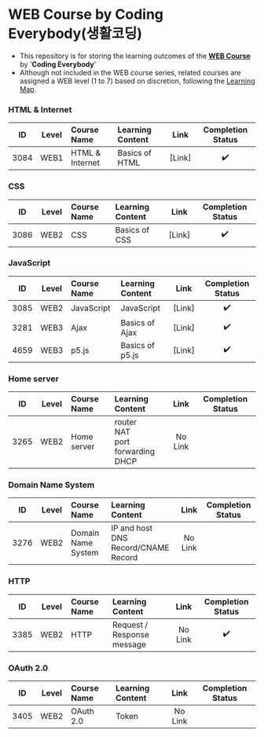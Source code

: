 # WEB Course by Coding Everybody(생활코딩)

- This repository is for storing the learning outcomes of the **[WEB Course](https://opentutorials.org/course/3083)** by '**Coding Everybody**'
- Although not included in the WEB course series, related courses are assigned a WEB level (1 to 7) based on discretion, following the [Learning Map](https://seomal.com/map).

### HTML & Internet
|ID|Level|Course Name|Learning Content|Link|Completion Status|
|:---:|:---:|:---|:---|:---:|:---:|
|3084|WEB1|HTML & Internet|Basics of HTML|[Link]|✔️|

### CSS
|ID|Level|Course Name|Learning Content|Link|Completion Status|
|:---:|:---:|:---|:---|:---:|:---:|
|3086|WEB2|CSS|Basics of CSS|[Link]|✔️|

### JavaScript
|ID|Level|Course Name|Learning Content|Link|Completion Status|
|:---:|:---:|:---|:---|:---:|:---:|
|3085|WEB2|JavaScript|JavaScript|[Link]|✔️|
|3281|WEB3|Ajax|Basics of Ajax|[Link]|✔️|
|4659|WEB3|p5.js|Basics of p5.js|[Link]|✔️|

### Home server
|ID|Level|Course Name|Learning Content|Link|Completion Status|
|:---:|:---:|:---|:---|:---:|:---:|
|3265|WEB2|Home server|router <br/> NAT <br/> port forwarding <br/> DHCP|No Link||

### Domain Name System
|ID|Level|Course Name|Learning Content|Link|Completion Status|
|:---:|:---:|:---|:---|:---:|:---:|
|3276|WEB2|Domain Name System|IP and host <br/> DNS Record/CNAME Record|No Link||

### HTTP
|ID|Level|Course Name|Learning Content|Link|Completion Status|
|:---:|:---:|:---|:---|:---:|:---:|
|3385|WEB2|HTTP|Request / Response message|No Link|✔️|

### OAuth 2.0
|ID|Level|Course Name|Learning Content|Link|Completion Status|
|:---:|:---:|:---|:---|:---:|:---:|
|3405|WEB2|OAuth 2.0|Token|No Link||
